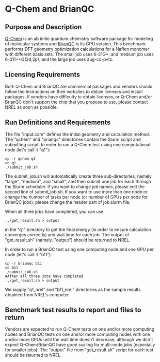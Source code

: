 # Q-Chem and BrianQC

## Purpose and Description

[Q-Chem](https://www.q-chem.com/) is an ab initio quantum chemistry software package for modeling of molecular systems and [BrianQC](https://www.brianqc.com/) is its GPU version. This benchmark performs DFT geometry optimization calculations for a Nafion monomer with different basis sets: The small job uses 6-31G*, and medium job uses 6-311++G(2d,2p), and the large job uses aug-cc-pvtz.

## Licensing Requirements

Both Q-Chem and BrianQC are commercial packages and vendors should follow the instructions on their websites to obtain licenses and install packages. If vendors have difficulty to obtain licenses, or Q-Chem and/or BrianQC don't support the chip that you propose to use, please contact NREL as soon as possible.

## Run Definitions and Requirements

The file "input.com" defines the initial geometry and calculation method. The "qchem" and "brianqc" directories contain the Slurm script and submitting script. In order to run a Q-Chem test using one computational node (let's call it "q1"):
```
cp -r qchem q1
cd q1
./submit_job.sh
```
The submit_job.sh will automatically create three sub-directories, namely "large", "medium", and "small", and then submit one job for each through the Slurm scheduler. If you want to change job names, please edit the second line of submit_job.sh. If you want to use more than one node or change the number of tasks per node (or number of GPUs per node for BrianQC jobs), please change the header part of job.slurm file.

When all three jobs have completed, you can use
```
../get_result.sh > output
```
in the "q1" directory to get the final energy (in order to ensure calculation converges correctly) and wall time for each job. The output of "get_result.sh" (namely, "output") should be returned to NREL.

In order to run a BrianQC test using one computing node and one GPU per node (let's call it "b11"):
```
cp -r brianqc b11
cd b11
./submit_job.sh
#After all three jobs have completed
../get_result.sh > output
```
We supply "q1_nrel" and "b11_nrel" directories as the sample results obtained from NREL's computer. 

## Benchmark test results to report and files to return

Vendors are expected to run Q-Chem tests on one and/or more computing nodes and BrianQC tests on one and/or more computing nodes with one and/or more GPUs until the wall time doesn't decrease, although we don't expect Q-Chem/BrianQC have good scaling for multi-node jobs (especially for smaller jobs). The "output" file from "get_result.sh" script for each test should be returned to NREL. 

